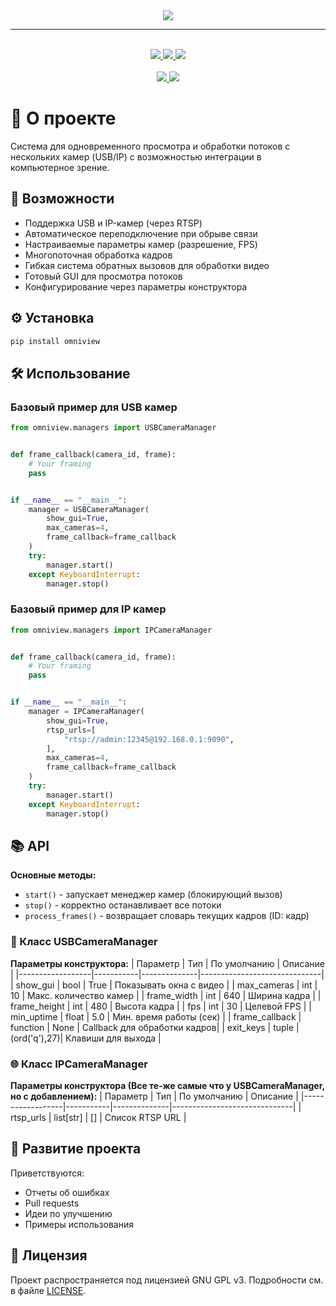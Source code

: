 
<div align="center">
	<img src=".meta/logo.png">
	<hr/>
    <br/>
	<a href="https://github.com/DIMFLIX/OmniView/issues">
		<img src="https://img.shields.io/github/issues/DIMFLIX/OmniView?color=ffb29b&labelColor=1C2325&style=for-the-badge">
	</a>
	<a href="https://github.com/DIMFLIX/OmniView/stargazers">
		<img src="https://img.shields.io/github/stars/DIMFLIX/OmniView?color=fab387&labelColor=1C2325&style=for-the-badge">
	</a>
	<a href="./LICENSE">
		<img src="https://img.shields.io/github/license/DIMFLIX/OmniView?color=FCA2AA&labelColor=1C2325&style=for-the-badge">
	</a>
	<br>
	<br>
	<a href="./README.ru.md">
		<img src="https://img.shields.io/badge/README-RU-blue?color=cba6f7&labelColor=cba6f7&style=for-the-badge">
	</a>
	<a href="./README.md">
		<img src="https://img.shields.io/badge/README-ENG-blue?color=C9CBFF&labelColor=1C2325&style=for-the-badge">
	</a>
</div>

# 📝 О проекте
Система для одновременного просмотра и обработки потоков с нескольких камер (USB/IP) с возможностью интеграции в компьютерное зрение.

## 🚀 Возможности
- Поддержка USB и IP-камер (через RTSP)
- Автоматическое переподключение при обрыве связи
- Настраиваемые параметры камер (разрешение, FPS)
- Многопоточная обработка кадров
- Гибкая система обратных вызовов для обработки видео
- Готовый GUI для просмотра потоков
- Конфигурирование через параметры конструктора

## ⚙️ Установка
```bash
pip install omniview
```

## 🛠️ Использование
### Базовый пример для USB камер
```python
from omniview.managers import USBCameraManager


def frame_callback(camera_id, frame):
    # Your framing
    pass


if __name__ == "__main__":
    manager = USBCameraManager(
        show_gui=True,
        max_cameras=4,
        frame_callback=frame_callback
    )
    try:
        manager.start()
    except KeyboardInterrupt:
        manager.stop()
```

### Базовый пример для IP камер
```python
from omniview.managers import IPCameraManager


def frame_callback(camera_id, frame):
    # Your framing
    pass


if __name__ == "__main__":
    manager = IPCameraManager(
        show_gui=True,
        rtsp_urls=[
            "rtsp://admin:12345@192.168.0.1:9090",
        ],
        max_cameras=4,
        frame_callback=frame_callback
    )
    try:
        manager.start()
    except KeyboardInterrupt:
        manager.stop()
```

## 📚 API
**Основные методы:**
- `start()` - запускает менеджер камер (блокирующий вызов)
- `stop()` - корректно останавливает все потоки
- `process_frames()` - возвращает словарь текущих кадров (ID: кадр)

### 🔌 Класс USBCameraManager
**Параметры конструктора:**
| Параметр         | Тип       | По умолчанию | Описание                     |
|------------------|-----------|--------------|------------------------------|
| show_gui         | bool      | True         | Показывать окна с видео      |
| max_cameras      | int       | 10           | Макс. количество камер       |
| frame_width      | int       | 640          | Ширина кадра                 |
| frame_height     | int       | 480          | Высота кадра                 |
| fps              | int       | 30           | Целевой FPS                  |
| min_uptime       | float     | 5.0          | Мин. время работы (сек)      |
| frame_callback   | function  | None         | Callback для обработки кадров|
| exit_keys        | tuple     | (ord('q'),27)| Клавиши для выхода           |

### 🌐 Класс IPCameraManager
**Параметры конструктора (Все те-же самые что у USBCameraManager, но с добавлением):**
| Параметр         | Тип       | По умолчанию | Описание                     |
|------------------|-----------|--------------|------------------------------|
| rtsp_urls        | list[str] | []           | Список RTSP URL              |

## 🤝 Развитие проекта
Приветствуются:
- Отчеты об ошибках
- Pull requests
- Идеи по улучшению
- Примеры использования

## 📄 Лицензия
Проект распространяется под лицензией GNU GPL v3.
Подробности см. в файле [LICENSE](LICENSE).
